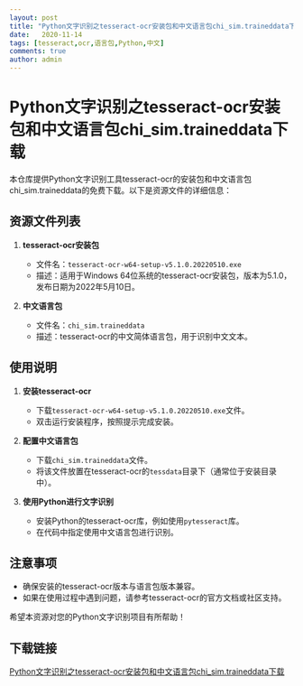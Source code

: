 ```yaml
---
layout: post
title: "Python文字识别之tesseract-ocr安装包和中文语言包chi_sim.traineddata下载"
date:   2020-11-14
tags: [tesseract,ocr,语言包,Python,中文]
comments: true
author: admin
---
```

# Python文字识别之tesseract-ocr安装包和中文语言包chi_sim.traineddata下载

本仓库提供Python文字识别工具tesseract-ocr的安装包和中文语言包chi_sim.traineddata的免费下载。以下是资源文件的详细信息：

## 资源文件列表

1. **tesseract-ocr安装包**
   - 文件名：`tesseract-ocr-w64-setup-v5.1.0.20220510.exe`
   - 描述：适用于Windows 64位系统的tesseract-ocr安装包，版本为5.1.0，发布日期为2022年5月10日。

2. **中文语言包**
   - 文件名：`chi_sim.traineddata`
   - 描述：tesseract-ocr的中文简体语言包，用于识别中文文本。

## 使用说明

1. **安装tesseract-ocr**
   - 下载`tesseract-ocr-w64-setup-v5.1.0.20220510.exe`文件。
   - 双击运行安装程序，按照提示完成安装。

2. **配置中文语言包**
   - 下载`chi_sim.traineddata`文件。
   - 将该文件放置在tesseract-ocr的`tessdata`目录下（通常位于安装目录中）。

3. **使用Python进行文字识别**
   - 安装Python的tesseract-ocr库，例如使用`pytesseract`库。
   - 在代码中指定使用中文语言包进行识别。

## 注意事项

- 确保安装的tesseract-ocr版本与语言包版本兼容。
- 如果在使用过程中遇到问题，请参考tesseract-ocr的官方文档或社区支持。

希望本资源对您的Python文字识别项目有所帮助！

## 下载链接

[Python文字识别之tesseract-ocr安装包和中文语言包chi_sim.traineddata下载](https://pan.quark.cn/s/f0aa4bda21c6)